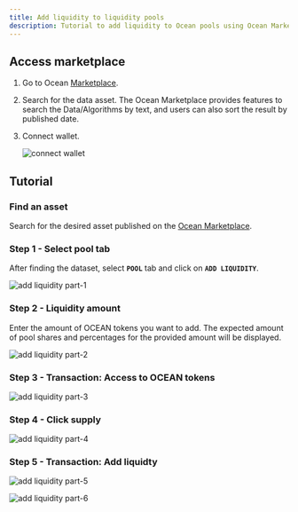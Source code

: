 ```yaml
---
title: Add liquidity to liquidity pools
description: Tutorial to add liquidity to Ocean pools using Ocean Market
---
```


## Access marketplace

1. Go to Ocean <a href="https://v4.market.oceanprotocol.com/" target="_blank">Marketplace</a>.
2. Search for the data asset.
   The Ocean Marketplace provides features to search the Data/Algorithms by text, and users can also sort the result by published date.

3. Connect wallet.

   ![connect wallet](./images/marketplace/add-liquidity-connect-wallet.png 'Connect wallet')

## Tutorial

### Find an asset

Search for the desired asset published on the <a href="https://v4.market.oceanprotocol.com/" target="_blank">Ocean Marketplace</a>.

### Step 1 - Select pool tab

After finding the dataset, select **`POOL`** tab and click on **`ADD LIQUIDITY`**.

![add liquidity part-1](./images/marketplace/add-liquidity-1.png 'POOL tab')

### Step 2 - Liquidity amount

Enter the amount of OCEAN tokens you want to add. The expected amount of pool shares and percentages for the provided amount will be displayed.

![add liquidity part-2](./images/marketplace/add-liquidity-2.png 'Add liquidity amount')

### Step 3 - Transaction: Access to OCEAN tokens

![add liquidity part-3](./images/marketplace/add-liquidity-3.png 'Transaction: Approve spend limit')

### Step 4 - Click supply

![add liquidity part-4](./images/marketplace/add-liquidity-4.png 'SUPPLY liquidity')

### Step 5 - Transaction: Add liquidty

![add liquidity part-5](./images/marketplace/add-liquidity-5.png 'Transaction: Add liquidity')

![add liquidity part-6](./images/marketplace/add-liquidity-6.png 'View transaction')
